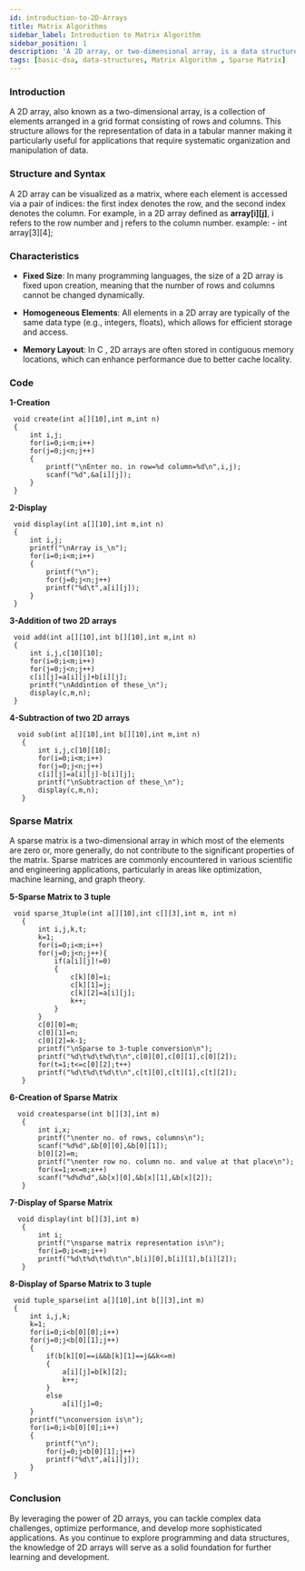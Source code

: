 ```yaml
---
id: introduction-to-2D-Arrays
title: Matrix Algorithms
sidebar_label: Introduction to Matrix Algorithm
sidebar_position: 1
description: 'A 2D array, or two-dimensional array, is a data structure that represents a grid-like collection of elements, organized in rows and columns. Each element in a 2D array can be accessed using two indices: one for the row and one for the column.'
tags: [basic-dsa, data-structures, Matrix Algorithm , Sparse Matrix]
---
```


### Introduction
A 2D array, also known as a two-dimensional array, is a collection of elements arranged in a grid format
consisting of rows and columns. This structure allows for the representation of data in a tabular manner
making it particularly useful for applications that require systematic organization and manipulation of data.

### Structure and Syntax
A 2D array can be visualized as a matrix, where each element is accessed via a pair of indices: the first
index denotes the row, and the second index denotes the column. For example, in a 2D array defined as **array[i][j]**, i refers to the row number and j refers to the column number.
 example:
    - int array[3][4];

### Characteristics
 - **Fixed Size**: In many programming languages, the size of a 2D array is fixed upon creation, meaning that the number of rows and columns cannot be changed dynamically.

 - **Homogeneous Elements**: All elements in a 2D array are typically of the same data type (e.g., integers, floats), which allows for efficient storage and access.

 - **Memory Layout**: In C , 2D arrays are often stored in contiguous memory locations, which can enhance performance due to better cache locality.

### Code

**1-Creation**

   ```text
    void create(int a[][10],int m,int n)
    {
        int i,j;
        for(i=0;i<m;i++)
        for(j=0;j<n;j++)
        {
            printf("\nEnter no. in row=%d column=%d\n",i,j);
            scanf("%d",&a[i][j]);
        }
    }

   ```
**2-Display**

   ```text
    void display(int a[][10],int m,int n)
    {
        int i,j;
        printf("\nArray is_\n");
        for(i=0;i<m;i++)
        {
            printf("\n");
            for(j=0;j<n;j++)
            printf("%d\t",a[i][j]);
        }
    }

   ```

**3-Addition of two 2D arrays**

   ```text
    void add(int a[][10],int b[][10],int m,int n)
    {
        int i,j,c[10][10];
        for(i=0;i<m;i++)
        for(j=0;j<n;j++)
        c[i][j]=a[i][j]+b[i][j];
        printf("\nAddintion of these_\n");
        display(c,m,n);
    }

   ```
**4-Subtraction of two 2D arrays**

   ```text
     void sub(int a[][10],int b[][10],int m,int n)
      {
          int i,j,c[10][10];
          for(i=0;i<m;i++)
          for(j=0;j<n;j++)
          c[i][j]=a[i][j]-b[i][j];
          printf("\nSubtraction of these_\n");
          display(c,m,n);
      }
   ```
### Sparse Matrix
 A sparse matrix is a two-dimensional array in which most of the elements are zero or, more generally, do not
 contribute to the significant properties of the matrix. Sparse matrices are commonly encountered in various
 scientific and engineering applications, particularly in areas like optimization, machine learning, and graph
 theory.

**5-Sparse Matrix to 3 tuple**

   ```text
    void sparse_3tuple(int a[][10],int c[][3],int m, int n)
      {
          int i,j,k,t;
          k=1;
          for(i=0;i<m;i++)
          for(j=0;j<n;j++){
              if(a[i][j]!=0)
              {
                  c[k][0]=i;
                  c[k][1]=j;
                  c[k][2]=a[i][j];
                  k++;
              }
          }
          c[0][0]=m;
          c[0][1]=n;
          c[0][2]=k-1;
          printf("\nSparse to 3-tuple conversion\n");
          printf("%d\t%d\t%d\t\n",c[0][0],c[0][1],c[0][2]);
          for(t=1;t<=c[0][2];t++)
          printf("%d\t%d\t%d\t\n",c[t][0],c[t][1],c[t][2]);
      }

   ```

**6-Creation of Sparse Matrix**

   ```text
     void createsparse(int b[][3],int m)
      {
          int i,x;
          printf("\nenter no. of rows, columns\n");
          scanf("%d%d",&b[0][0],&b[0][1]);
          b[0][2]=m;
          printf("\nenter row no. column no. and value at that place\n");
          for(x=1;x<=m;x++)
          scanf("%d%d%d",&b[x][0],&b[x][1],&b[x][2]);
      }
   ```
**7-Display of Sparse Matrix**

   ```text
     void display(int b[][3],int m)
      {
          int i;
          printf("\nsparse matrix representation is\n");
          for(i=0;i<=m;i++)
          printf("%d\t%d\t%d\t\n",b[i][0],b[i][1],b[i][2]);
      }

   ```
**8-Display of Sparse Matrix to 3 tuple**

   ```text
    void tuple_sparse(int a[][10],int b[][3],int m)
    {
        int i,j,k;
        k=1;
        for(i=0;i<b[0][0];i++)
        for(j=0;j<b[0][1];j++)
        {
            if(b[k][0]==i&&b[k][1]==j&&k<=m)
            {
                a[i][j]=b[k][2];
                k++;
            }
            else
                a[i][j]=0;
        }
        printf("\nconversion is\n");
        for(i=0;i<b[0][0];i++)
        {
            printf("\n");
            for(j=0;j<b[0][1];j++)
            printf("%d\t",a[i][j]);
        }
    }

   ```

### Conclusion
By leveraging the power of 2D arrays, you can tackle complex data challenges, optimize performance, and
develop more sophisticated applications. As you continue to explore programming and data structures, the
knowledge of 2D arrays will serve as a solid foundation for further learning and development.